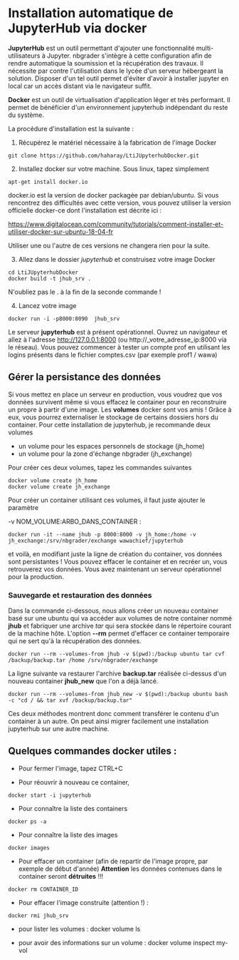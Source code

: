 # Installation automatique de JupyterHub via docker

**JupyterHub** est un outil permettant d'ajouter une fonctionnalité multi-utilisateurs à Jupyter. nbgrader s'intègre à cette configuration afin de rendre automatique la soumission et la récupération des travaux. Il nécessite par contre l'utilisation dans le lycée d'un serveur hébergeant la solution. Disposer d'un tel outil permet d'éviter d'avoir à installer jupyter en local car un accès distant via le navigateur suffit.

**Docker** est un outil de virtualisation d'application léger et très performant. Il permet de bénéficier d'un environnement jupyterhub indépendant du reste du système.

La procédure d'installation est la suivante :
1. Récupérez le matériel nécessaire à la fabrication de l'image Docker
```console
git clone https://github.com/haharay/LtiJUpyterhubDocker.git
```
2. Installez docker sur votre machine. Sous linux, tapez simplement
```console
apt-get install docker.io
```
docker.io est la version de docker packagée par debian/ubuntu. Si vous rencontrez des difficultés avec cette version, vous pouvez utiliser la version officielle docker-ce dont l'installation est décrite ici :

https://www.digitalocean.com/community/tutorials/comment-installer-et-utiliser-docker-sur-ubuntu-18-04-fr

Utiliser une ou l'autre de ces versions ne changera rien pour la suite.

3. Allez dans le dossier *jupyterhub* et construisez votre image Docker
```console
cd LtiJUpyterhubDocker
docker build -t jhub_srv .
```
N'oubliez pas le . à la fin de la seconde commande !

4. Lancez votre image
```console
docker run -i -p8000:8090  jhub_srv
```

Le serveur **jupyterhub** est à présent opérationnel. Ouvrez un navigateur et allez à l'adresse
http://127.0.0.1:8000 (ou http://_votre_adresse_ip:8000 via le réseau). Vous pouvez commencer à tester un compte prof en utilisant les logins présents dans le fichier comptes.csv (par exemple prof1 / wawa)

## Gérer la persistance des données
Si vous mettez en place un serveur en production, vous voudrez que vos données survivent même si vous effacez le container pour en reconstruire un propre à partir d'une image. Les **volumes** docker sont vos amis ! Grâce à eux, vous pourrez externaliser le stockage de certains dossiers hors du container. Pour cette installation de jupyterhub, je recommande deux volumes 
- un volume pour les espaces personnels de stockage (jh_home)
- un volume pour la zone d'échange nbgrader (jh_exchange)

Pour créer ces deux volumes, tapez les commandes suivantes
```console
docker volume create jh_home
docker volume create jh_exchange
```

Pour créer un container utilisant ces volumes, il faut juste ajouter le paramètre 
  
  -v NOM_VOLUME:ARBO_DANS_CONTAINER :

```console
docker run -it --name jhub -p 8000:8000 -v jh_home:/home -v jh_exchange:/srv/nbgrader/exchange wawachief/jupyterhub
```

et voilà, en modifiant juste la ligne de création du container, vos données sont persistantes ! Vous pouvez effacer le container et en recréer un, vous retrouverez vos données. Vous avez maintenant un serveur opérationnel pour la production.

### Sauvegarde et restauration des données

Dans la commande ci-dessous, nous allons créer un nouveau container basé sur une ubuntu qui va accéder aux volumes de notre container nommé **jhub** et fabriquer une archive *tar* qui sera stockée dans le répertoire courant de la machine hôte. L'option **--rm** permet d'effacer ce container temporaire qui ne sert qu'à la récupération des données.
```console
docker run --rm --volumes-from jhub -v $(pwd):/backup ubuntu tar cvf /backup/backup.tar /home /srv/nbgrader/exchange
```
La ligne suivante va restaurer l'archive **backup.tar** réalisée ci-dessus d'un nouveau container **jhub_new** que l'on a déjà lancé.
```console
docker run --rm --volumes-from jhub_new -v $(pwd):/backup ubuntu bash -c "cd / && tar xvf /backup/backup.tar"
```
Ces deux méthodes montrent donc comment transférer le contenu d'un container à un autre. On peut ainsi migrer facilement une installation jupyterhub sur une autre machine.

## Quelques commandes docker utiles :
- Pour fermer l'image, tapez CTRL+C

- Pour réouvrir à nouveau ce container, 
```console
docker start -i jupyterhub
```

- Pour connaître la liste des containers
```console
docker ps -a
```

- Pour connaître la liste des images
```console
docker images
```

- Pour effacer un container (afin de repartir de l'image propre, par exemple de début d'année)
**Attention** les données contenues dans le container seront **détruites** !!!
```console
docker rm CONTAINER_ID
```
- Pour effacer l'image construite (attention !) :
```console
docker rmi jhub_srv
```

- pour lister les volumes :
docker volume ls

- pour avoir des informations sur un volume :
docker volume inspect my-vol
